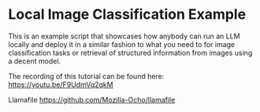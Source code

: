 # Local Image Classification Example
This is an example script that showcases how anybody can run an LLM locally and deploy it in a similar fashion to what you need to for image classification tasks or retrieval of structured information from images using a decent model. 

The recording of this tutorial can be found here:
https://youtu.be/F9UdmVq2qkM

Llamafile
https://github.com/Mozilla-Ocho/llamafile

